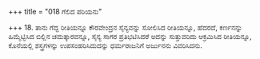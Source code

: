 +++
title = "018 ಗೆಲಿದ ಪರಿಯನು"

+++
18. ತಾನು ಗೆದ್ದ ರೀತಿಯನ್ನೂ ಕೌರವೇಂದ್ರನ ಸೈನ್ಯವನ್ನು ಸೋಲಿಸಿದ ರೀತಿಯನ್ನೂ, ಹೆದರದೆ, ಕರ್ಣನನ್ನು ಹಿಮ್ಮೆಟ್ಟಿಸಿದ ಬಿಲ್ಲಿನ ಚಮತ್ಕಾರವನ್ನೂ, ಸೈನ್ಯ ಸಾಗರ ಪ್ರತಿಭಟಿಸಿದರೆ ಅದನ್ನು ಸುತ್ತುವರಿದು ಆಕ್ರಮಿಸಿದ ರೀತಿಯನ್ನೂ, ಕೊನೆಯಲ್ಲಿ ಶಸ್ತ್ರಗಳನ್ನು ಉಪಸಂಹರಿಸಿದುದನ್ನು ಧರ್ಮರಾಜನಿಗೆ ಅರ್ಜುನನು ವಿವರಿಸಿದನು.
